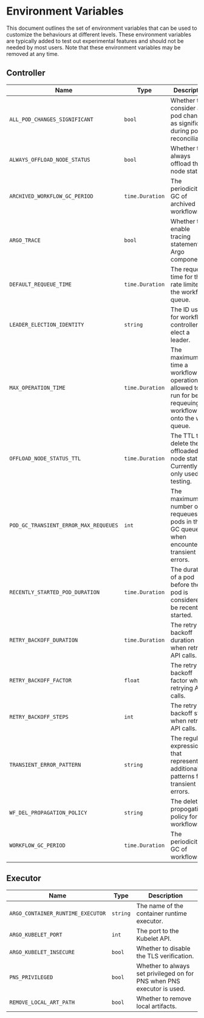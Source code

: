 # Environment Variables

This document outlines the set of environment variables that can be used to customize the behaviours at different levels.
These environment variables are typically added to test out experimental features and should not be needed by most users.
Note that these environment variables may be removed at any time.

## Controller

| Name | Type | Description|
|----------|------|------------|
| `ALL_POD_CHANGES_SIGNIFICANT` | `bool` |  Whether to consider all pod changes as significant during pod reconciliation. |
| `ALWAYS_OFFLOAD_NODE_STATUS` | `bool` | Whether to always offload the node status. |
| `ARCHIVED_WORKFLOW_GC_PERIOD` | `time.Duration` | The periodicity for GC of archived workflows. |
| `ARGO_TRACE` | `bool` | Whether to enable tracing statements in Argo components. |
| `DEFAULT_REQUEUE_TIME` | `time.Duration` | The requeue time for the rate limiter of the workflow queue. |
| `LEADER_ELECTION_IDENTITY` | `string` | The ID used for workflow controllers to elect a leader. |
| `MAX_OPERATION_TIME` | `time.Duration` | The maximum time a workflow operation is allowed to run for before requeuing the workflow onto the work queue. |
| `OFFLOAD_NODE_STATUS_TTL` | `time.Duration` | The TTL to delete the offloaded node status. Currently only used for testing. |
| `POD_GC_TRANSIENT_ERROR_MAX_REQUEUES` | `int` | The maximum number of requeues of pods in the GC queue when encountering transient errors. |
| `RECENTLY_STARTED_POD_DURATION` | `time.Duration` | The duration of a pod before the pod is considered to be recently started. |
| `RETRY_BACKOFF_DURATION` | `time.Duration` | The retry backoff duration when retrying API calls. |
| `RETRY_BACKOFF_FACTOR` | `float` | The retry backoff factor when retrying API calls. |
| `RETRY_BACKOFF_STEPS` | `int` | The retry backoff steps when retrying API calls. |
| `TRANSIENT_ERROR_PATTERN` | `string` | The regular expression that represents additional patterns for transient errors. |
| `WF_DEL_PROPAGATION_POLICY` | `string` | The deletion propogation policy for workflows. |
| `WORKFLOW_GC_PERIOD` | `time.Duration` | The periodicity for GC of workflows. |

## Executor

| Name | Type | Description|
|----------|------|------------|
| `ARGO_CONTAINER_RUNTIME_EXECUTOR` | `string` | The name of the container runtime executor. |
| `ARGO_KUBELET_PORT` | `int` | The port to the Kubelet API. |
| `ARGO_KUBELET_INSECURE` | `bool` | Whether to disable the TLS verification. |
| `PNS_PRIVILEGED` | `bool` | Whether to always set privileged on for PNS when PNS executor is used. |
| `REMOVE_LOCAL_ART_PATH` | `bool` | Whether to remove local artifacts. |
